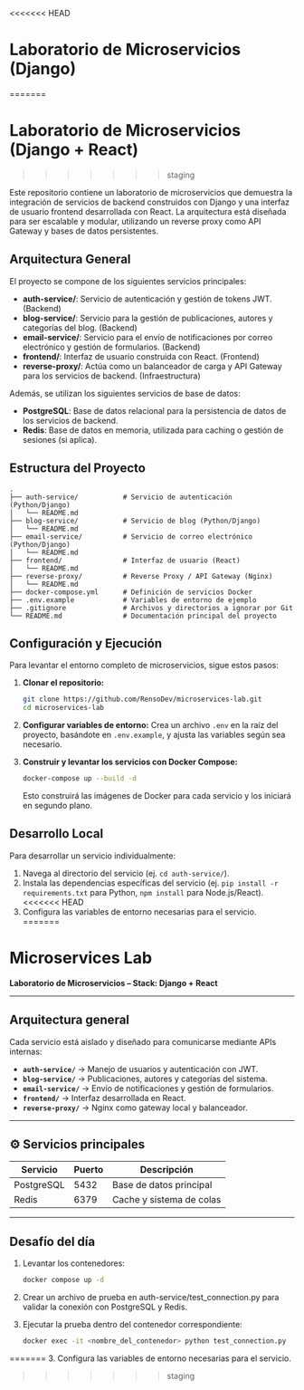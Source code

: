 <<<<<<< HEAD
# Laboratorio de Microservicios (Django)
=======
# Laboratorio de Microservicios (Django + React)
>>>>>>> staging

Este repositorio contiene un laboratorio de microservicios que demuestra la integración de servicios de backend construidos con Django y una interfaz de usuario frontend desarrollada con React. La arquitectura está diseñada para ser escalable y modular, utilizando un reverse proxy como API Gateway y bases de datos persistentes.

## Arquitectura General

El proyecto se compone de los siguientes servicios principales:

-   **auth-service/**: Servicio de autenticación y gestión de tokens JWT. (Backend)
-   **blog-service/**: Servicio para la gestión de publicaciones, autores y categorías del blog. (Backend)
-   **email-service/**: Servicio para el envío de notificaciones por correo electrónico y gestión de formularios. (Backend)
-   **frontend/**: Interfaz de usuario construida con React. (Frontend)
-   **reverse-proxy/**: Actúa como un balanceador de carga y API Gateway para los servicios de backend. (Infraestructura)

Además, se utilizan los siguientes servicios de base de datos:

-   **PostgreSQL**: Base de datos relacional para la persistencia de datos de los servicios de backend.
-   **Redis**: Base de datos en memoria, utilizada para caching o gestión de sesiones (si aplica).

## Estructura del Proyecto

```
.
├── auth-service/           # Servicio de autenticación (Python/Django)
│   └── README.md
├── blog-service/           # Servicio de blog (Python/Django)
│   └── README.md
├── email-service/          # Servicio de correo electrónico (Python/Django)
│   └── README.md
├── frontend/               # Interfaz de usuario (React)
│   └── README.md
├── reverse-proxy/          # Reverse Proxy / API Gateway (Nginx)
│   └── README.md
├── docker-compose.yml      # Definición de servicios Docker
├── .env.example            # Variables de entorno de ejemplo
├── .gitignore              # Archivos y directorios a ignorar por Git
└── README.md               # Documentación principal del proyecto
```

## Configuración y Ejecución

Para levantar el entorno completo de microservicios, sigue estos pasos:

1.  **Clonar el repositorio:**
    ```bash
    git clone https://github.com/RensoDev/microservices-lab.git
    cd microservices-lab
    ```

2.  **Configurar variables de entorno:**
    Crea un archivo `.env` en la raíz del proyecto, basándote en `.env.example`, y ajusta las variables según sea necesario.

3.  **Construir y levantar los servicios con Docker Compose:**
    ```bash
    docker-compose up --build -d
    ```
    Esto construirá las imágenes de Docker para cada servicio y los iniciará en segundo plano.

## Desarrollo Local

Para desarrollar un servicio individualmente:

1.  Navega al directorio del servicio (ej. `cd auth-service/`).
2.  Instala las dependencias específicas del servicio (ej. `pip install -r requirements.txt` para Python, `npm install` para Node.js/React).
<<<<<<< HEAD
3.  Configura las variables de entorno necesarias para el servicio.
=======
# Microservices Lab

**Laboratorio de Microservicios – Stack: Django + React**

---

## Arquitectura general

Cada servicio está aislado y diseñado para comunicarse mediante APIs internas:

- **`auth-service/`** → Manejo de usuarios y autenticación con JWT.  
- **`blog-service/`** → Publicaciones, autores y categorías del sistema.  
- **`email-service/`** → Envío de notificaciones y gestión de formularios.  
- **`frontend/`** → Interfaz desarrollada en React.  
- **`reverse-proxy/`** → Nginx como gateway local y balanceador.

---

## ⚙️ Servicios principales

| Servicio      | Puerto | Descripción                |
|----------------|--------|----------------------------|
| PostgreSQL     | 5432   | Base de datos principal    |
| Redis          | 6379   | Cache y sistema de colas   |

---

## Desafío del día

1. Levantar los contenedores:  
   ```bash
   docker compose up -d

2. Crear un archivo de prueba en auth-service/test_connection.py para validar la conexión con PostgreSQL y Redis.

3. Ejecutar la prueba dentro del contenedor correspondiente:
     ```bash
   docker exec -it <nombre_del_contenedor> python test_connection.py
=======
3.  Configura las variables de entorno necesarias para el servicio.
>>>>>>> staging
